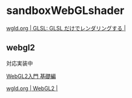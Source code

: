# sandboxWebGLshader

[wgld.org | GLSL: GLSL だけでレンダリングする |](https://wgld.org/d/glsl/g001.html)


## webgl2

対応実装中

[WebGL2入門 基礎編](https://sbfl.net/blog/2016/09/04/webgl2-tutorial-basics/)

[wgld.org | WebGL2 |](https://wgld.org/d/webgl2/)

